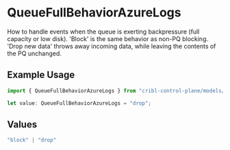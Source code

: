 # QueueFullBehaviorAzureLogs

How to handle events when the queue is exerting backpressure (full capacity or low disk). 'Block' is the same behavior as non-PQ blocking. 'Drop new data' throws away incoming data, while leaving the contents of the PQ unchanged.

## Example Usage

```typescript
import { QueueFullBehaviorAzureLogs } from "cribl-control-plane/models/operations";

let value: QueueFullBehaviorAzureLogs = "drop";
```

## Values

```typescript
"block" | "drop"
```